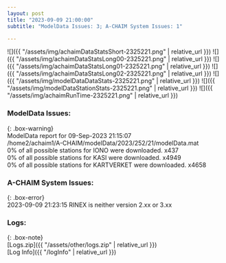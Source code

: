 ```yaml
---
layout: post
title: "2023-09-09 21:00:00"
subtitle: "ModelData Issues: 3; A-CHAIM System Issues: 1"

---
```


![]({{ "/assets/img/achaimDataStatsShort-2325221.png" | relative_url }})
![]({{ "/assets/img/achaimDataStatsLong00-2325221.png" | relative_url }})
![]({{ "/assets/img/achaimDataStatsLong01-2325221.png" | relative_url }})
![]({{ "/assets/img/achaimDataStatsLong02-2325221.png" | relative_url }})
![]({{ "/assets/img/modelDataDataStats-2325221.png" | relative_url }})
![]({{ "/assets/img/modelDataStationStats-2325221.png" | relative_url }})
![]({{ "/assets/img/achaimRunTime-2325221.png" | relative_url }})


### ModelData Issues:  
  
{: .box-warning}  
 ModelData report for 09-Sep-2023 21:15:07   
 /home2/achaim1/A-CHAIM/modelData/2023/252/21/modelData.mat   
 0% of all possible stations for IONO were downloaded. x437   
 0% of all possible stations for KASI were downloaded. x4949   
 0% of all possible stations for KARTVERKET were downloaded. x4658   
  
### A-CHAIM System Issues:  
  
{: .box-error}  
2023-09-09 21:23:15 RINEX is neither version 2.xx or 3.xx  

### Logs:  
  
{: .box-note}  
[Logs.zip]({{ "/assets/other/logs.zip" | relative_url }})  
[Log Info]({{ "/logInfo" | relative_url }})  
